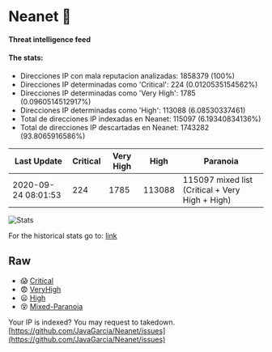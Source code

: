 # Neanet :hocho:
#### Threat intelligence feed
#### The stats:

- Direcciones IP con mala reputacion analizadas: 1858379 (100%)
- Direcciones IP determinadas como 'Critical':  224 (0.0120535154562%)
- Direcciones IP determinadas como 'Very High':  1785 (0.0960514512917%)
- Direcciones IP determinadas como 'High':  113088 (6.08530337461)
- Total de direcciones IP indexadas en Neanet:  115097 (6.19340834136%)
- Total de direcciones IP descartadas en Neanet:  1743282 (93.8065916586%)

| Last Update | Critical | Very High | High | Paranoia |
| --- | --- | --- | --- | --- |
| 2020-09-24 08:01:53 | 224 | 1785 | 113088 | 115097 mixed list (Critical + Very High + High)|

![Stats](https://docs.google.com/spreadsheets/d/e/2PACX-1vSnaNMIXVabIpDJjufMlzH7poXnshF3mgd8Is1g9ytUEzVsP5my4Trn8f-xkoLLQ38xpL3HtmUexLo6/pubchart?oid=501124687&format=image)

For the historical stats go to: [link](/stats.csv)
## Raw
- :scream: [Critical](https://raw.githubusercontent.com/JavaGarcia/Neanet/master/blacklists/neanet_critical.txt)
- :fearful: [VeryHigh](https://raw.githubusercontent.com/JavaGarcia/Neanet/master/blacklists/neanet_veryHigh.txtt)
- :frowning: [High](https://raw.githubusercontent.com/JavaGarcia/Neanet/master/blacklists/neanet_high.txt)
- :dizzy_face: [Mixed-Paranoia](https://raw.githubusercontent.com/JavaGarcia/Neanet/master/blacklists/neanet_all.txt)


Your IP is indexed? You may request to takedown. [https://github.com/JavaGarcia/Neanet/issues](https://github.com/JavaGarcia/Neanet/issues)





























































































































































































































































































































































































































































































































































































































































































































































































































































































































































































































